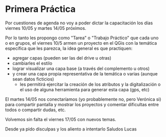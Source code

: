 # Primera Práctica

  Por cuestiones de agenda no voy a poder dictar la capacitación los días viernes 10/05 y martes 14/05 próximos.

  Por lo tanto les propongo como "Tarea" o "Trabajo Práctico" que cada uno o en grupos, el viernes 10/5 armen un proyecto en el QGis con la temática específica que les parezca, la idea general es que practiquen:

 - agregar capas (pueden ser las del drive u otras)
 - cambiarles el estilo
 - lograr visualizar una capa base (a través del complemento u otros)
 - y crear una capa propia representativa de la temática o varias (aunque sean datos ficticios)
    * les permitirá ejercitar la creación de los atributos y la digitalización o el uso de alguna herramienta para generar esta capa (gps, etc) 

  El martes 14/05 nos conectaríamos (yo probablemente no, pero Verónica si) para compartir pantalla y mostrar los proyectos y comentar dificultas entre todos o compartir dudas, etc.

  Volvemos sin falta el viernes 17/05 con nuevos temas.

Desde ya pido disculpas y los aliento a intentarlo
Saludos
Lucas
